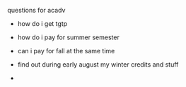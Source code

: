 questions for acadv

- how do i get tgtp
- how do i pay for summer semester
- can i pay for fall at the same time



- find out during early august my winter credits and stuff
- 
